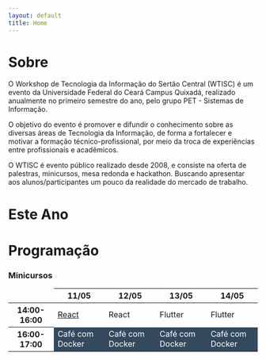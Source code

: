 ```yaml
---
layout: default
title: Home
---
```

# Sobre

O Workshop de Tecnologia da Informação do Sertão Central (WTISC) é um evento da Universidade Federal do Ceará Campus Quixadá, realizado anualmente no primeiro semestre do ano, pelo grupo PET - Sistemas de Informação.

O objetivo do evento é promover e difundir o conhecimento sobre as diversas áreas de Tecnologia da Informação, de forma a fortalecer e motivar a formação técnico-profissional, por meio da troca de experiências entre profissionais e acadêmicos.

O WTISC é evento público realizado desde 2008, e consiste na oferta de palestras, minicursos, mesa redonda e hackathon. Buscando apresentar aos alunos/participantes um pouco da realidade do mercado de trabalho.

# Este Ano


# Programação

### Minicursos

<table class="table table-bordered">
  <thead>
    <tr>
      <th scope="col" style="border: none;"></th>
      <th scope="col">11/05</th>
      <th scope="col">12/05</th>
      <th scope="col">13/05</th>
      <th scope="col">14/05</th>
    </tr>
  </thead>
  <tbody>
    <tr>
      <th scope="row">14:00-16:00</th>
      <td class="table-react"><a href="react" style="{text-decoration: none;}">React</a></td>
      <td class="table-react" onclick="location.href = 'react'">React</td>
      <td>Flutter</td>
      <td>Flutter</td>
    </tr>
    <tr>
      <th scope="row">16:00-17:00</th>
      <td style="background-color: #34495e"><a href="cafe-com-docker" style="text-decoration: none; color: white;">Café com Docker</a></td>
      <td style="background-color: #34495e"><a href="cafe-com-docker" style="text-decoration: none; color: white;">Café com Docker</a></td>
      <td style="background-color: #34495e"><a href="cafe-com-docker" style="text-decoration: none; color: white;">Café com Docker</a></td>
      <td style="background-color: #34495e"><a href="cafe-com-docker" style="text-decoration: none; color: white;">Café com Docker</a></td>
    </tr>
  
  </tbody>
</table>

<!-- Modal -->

